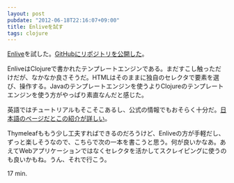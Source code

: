 ```yaml
---
layout: post
pubdate: "2012-06-18T22:16:07+09:00"
title: Enliveを試す
tags: clojure
---
```

[Enlive](https://github.com/cgrand/enlive)を試した。[GitHubにリポジトリを公開した](https://github.com/bouzuya/clj-benlive)。

EnliveはClojureで書かれたテンプレートエンジンである。まだすこし触っただけだが、なかなか良さそうだ。HTMLはそのままに独自のセレクタで要素を選び、操作する。Javaのテンプレートエンジンを使うよりClojureのテンプレートエンジンを使う方がやっぱり素直なんだと感じた。

英語ではチュートリアルもそこそこあるし、公式の情報でもおそらく十分だ。[日本語のページだとこの紹介が詳しい](http://d.hatena.ne.jp/fatrow/20100407/1270662784)。

Thymeleafももう少し工夫すればできるのだろうけど、Enliveの方が手軽だし、ずっと楽しそうなので、こちらで次の一本を書こうと思う。何が良いかなあ。あえてWebアプリケーションではなくセレクタを活かしてスクレイピングに使うのも良いかもね。うん、それで行こう。

17 min.
